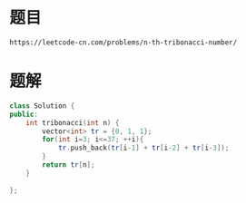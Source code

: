 # 题目
`https://leetcode-cn.com/problems/n-th-tribonacci-number/`

# 题解
```cpp
class Solution {
public:
    int tribonacci(int n) {
        vector<int> tr = {0, 1, 1};
        for(int i=3; i<=37; ++i){
            tr.push_back(tr[i-1] + tr[i-2] + tr[i-3]);
        }
        return tr[n];
    }
    
};
```
